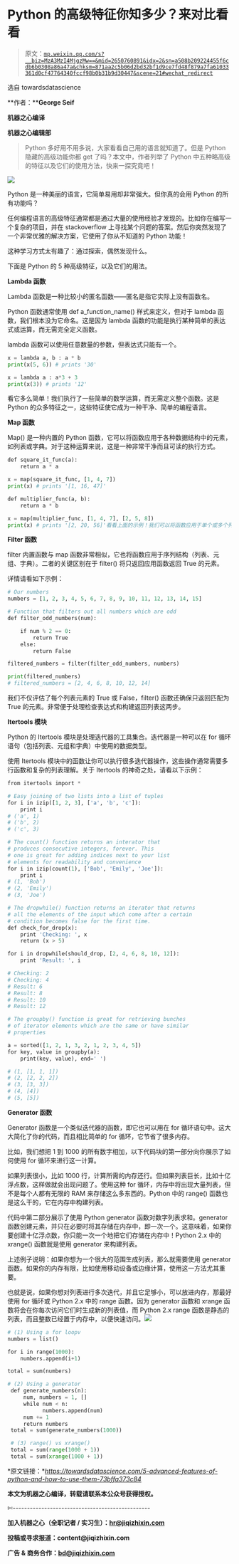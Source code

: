 # Python 的高级特征你知多少？来对比看看

> 原文：[`mp.weixin.qq.com/s?__biz=MzA3MzI4MjgzMw==&mid=2650760891&idx=2&sn=a508b209224455f6cdb6b0308a86a47a&chksm=871aa2c5b06d2bd32bf1d9ce7fd48f879a7fa61033361d0cf47764340fccf98b0b31b9d30447&scene=21#wechat_redirect`](http://mp.weixin.qq.com/s?__biz=MzA3MzI4MjgzMw==&mid=2650760891&idx=2&sn=a508b209224455f6cdb6b0308a86a47a&chksm=871aa2c5b06d2bd32bf1d9ce7fd48f879a7fa61033361d0cf47764340fccf98b0b31b9d30447&scene=21#wechat_redirect)

选自 towardsdatascience

**作者：******George Seif****

****机器之心编译**** 

**机器之心编辑部**

> Python 多好用不用多说，大家看看自己用的语言就知道了。但是 Python 隐藏的高级功能你都 get 了吗？本文中，作者列举了 Python 中五种略高级的特征以及它们的使用方法，快来一探究竟吧！

![](img/35b657ee1f0aaed812a74f164d3851d2.jpg)

Python 是一种美丽的语言，它简单易用却非常强大。但你真的会用 Python 的所有功能吗？

任何编程语言的高级特征通常都是通过大量的使用经验才发现的。比如你在编写一个复杂的项目，并在 stackoverflow 上寻找某个问题的答案。然后你突然发现了一个非常优雅的解决方案，它使用了你从不知道的 Python 功能！

这种学习方式太有趣了：通过探索，偶然发现什么。

下面是 Python 的 5 种高级特征，以及它们的用法。

**Lambda 函数**

Lambda 函数是一种比较小的匿名函数——匿名是指它实际上没有函数名。

Python 函数通常使用 def a_function_name() 样式来定义，但对于 lambda 函数，我们根本没为它命名。这是因为 lambda 函数的功能是执行某种简单的表达式或运算，而无需完全定义函数。

lambda 函数可以使用任意数量的参数，但表达式只能有一个。

```py
x = lambda a, b : a * b
print(x(5, 6)) # prints '30'

x = lambda a : a*3 + 3
print(x(3)) # prints '12'
```

看它多么简单！我们执行了一些简单的数学运算，而无需定义整个函数。这是 Python 的众多特征之一，这些特征使它成为一种干净、简单的编程语言。

**Map 函数**

Map() 是一种内置的 Python 函数，它可以将函数应用于各种数据结构中的元素，如列表或字典。对于这种运算来说，这是一种非常干净而且可读的执行方式。

```py
def square_it_func(a):
    return a * a

x = map(square_it_func, [1, 4, 7])
print(x) # prints '[1, 16, 47]'

def multiplier_func(a, b):
    return a * b

x = map(multiplier_func, [1, 4, 7], [2, 5, 8])
print(x) # prints '[2, 20, 56]'看看上面的示例！我们可以将函数应用于单个或多个列表。实际上，你可以使用任何 Python 函数作为 map 函数的输入，只要它与你正在操作的序列元素是兼容的。
```

**Filter 函数**

filter 内置函数与 map 函数非常相似，它也将函数应用于序列结构（列表、元组、字典）。二者的关键区别在于 filter() 将只返回应用函数返回 True 的元素。

详情请看如下示例：

```py
# Our numbers
numbers = [1, 2, 3, 4, 5, 6, 7, 8, 9, 10, 11, 12, 13, 14, 15]

# Function that filters out all numbers which are odd
def filter_odd_numbers(num):

    if num % 2 == 0:
        return True
    else:
        return False

filtered_numbers = filter(filter_odd_numbers, numbers)

print(filtered_numbers)
# filtered_numbers = [2, 4, 6, 8, 10, 12, 14]
```

我们不仅评估了每个列表元素的 True 或 False，filter() 函数还确保只返回匹配为 True 的元素。非常便于处理检查表达式和构建返回列表这两步。

**Itertools 模块**

Python 的 Itertools 模块是处理迭代器的工具集合。迭代器是一种可以在 for 循环语句（包括列表、元组和字典）中使用的数据类型。

使用 Itertools 模块中的函数让你可以执行很多迭代器操作，这些操作通常需要多行函数和复杂的列表理解。关于 Itertools 的神奇之处，请看以下示例：

```py
from itertools import *

# Easy joining of two lists into a list of tuples
for i in izip([1, 2, 3], ['a', 'b', 'c']):
    print i
# ('a', 1)
# ('b', 2)
# ('c', 3)

# The count() function returns an interator that 
# produces consecutive integers, forever. This 
# one is great for adding indices next to your list 
# elements for readability and convenience
for i in izip(count(1), ['Bob', 'Emily', 'Joe']):
    print i
# (1, 'Bob')
# (2, 'Emily')
# (3, 'Joe')    

# The dropwhile() function returns an iterator that returns 
# all the elements of the input which come after a certain 
# condition becomes false for the first time. 
def check_for_drop(x):
    print 'Checking: ', x
    return (x > 5)

for i in dropwhile(should_drop, [2, 4, 6, 8, 10, 12]):
    print 'Result: ', i

# Checking: 2
# Checking: 4
# Result: 6
# Result: 8
# Result: 10
# Result: 12

# The groupby() function is great for retrieving bunches
# of iterator elements which are the same or have similar 
# properties

a = sorted([1, 2, 1, 3, 2, 1, 2, 3, 4, 5])
for key, value in groupby(a):
    print(key, value), end=' ')

# (1, [1, 1, 1])
# (2, [2, 2, 2]) 
# (3, [3, 3]) 
# (4, [4]) 
# (5, [5]) 
```

**Generator 函数**

Generator 函数是一个类似迭代器的函数，即它也可以用在 for 循环语句中。这大大简化了你的代码，而且相比简单的 for 循环，它节省了很多内存。

比如，我们想把 1 到 1000 的所有数字相加，以下代码块的第一部分向你展示了如何使用 for 循环来进行这一计算。

如果列表很小，比如 1000 行，计算所需的内存还行。但如果列表巨长，比如十亿浮点数，这样做就会出现问题了。使用这种 for 循环，内存中将出现大量列表，但不是每个人都有无限的 RAM 来存储这么多东西的。Python 中的 range() 函数也是这么干的，它在内存中构建列表。

代码中第二部分展示了使用 Python generator 函数对数字列表求和。generator 函数创建元素，并只在必要时将其存储在内存中，即一次一个。这意味着，如果你要创建十亿浮点数，你只能一次一个地把它们存储在内存中！Python 2.x 中的 xrange() 函数就是使用 generator 来构建列表。

上述例子说明：如果你想为一个很大的范围生成列表，那么就需要使用 generator 函数。如果你的内存有限，比如使用移动设备或边缘计算，使用这一方法尤其重要。

也就是说，如果你想对列表进行多次迭代，并且它足够小，可以放进内存，那最好使用 for 循环或 Python 2.x 中的 range 函数。因为 generator 函数和 xrange 函数将会在你每次访问它们时生成新的列表值，而 Python 2.x range 函数是静态的列表，而且整数已经置于内存中，以便快速访问。**![](img/98db554c57db91144fde9866558fb8c3.jpg)**

```py
# (1) Using a for loopv
numbers = list()

for i in range(1000):
    numbers.append(i+1)

total = sum(numbers)

# (2) Using a generator
 def generate_numbers(n):
     num, numbers = 1, []
     while num < n:
           numbers.append(num)
     num += 1
     return numbers
 total = sum(generate_numbers(1000))

 # (3) range() vs xrange()
 total = sum(range(1000 + 1))
 total = sum(xrange(1000 + 1)) 
```

*原文链接：**https://towardsdatascience.com/5-advanced-features-of-python-and-how-to-use-them-73bffa373c84*

****本文为机器之心编译，**转载请联系本公众号获得授权****。**

✄------------------------------------------------

**加入机器之心（全职记者 / 实习生）：hr@jiqizhixin.com**

**投稿或寻求报道：**content**@jiqizhixin.com**

**广告 & 商务合作：bd@jiqizhixin.com**